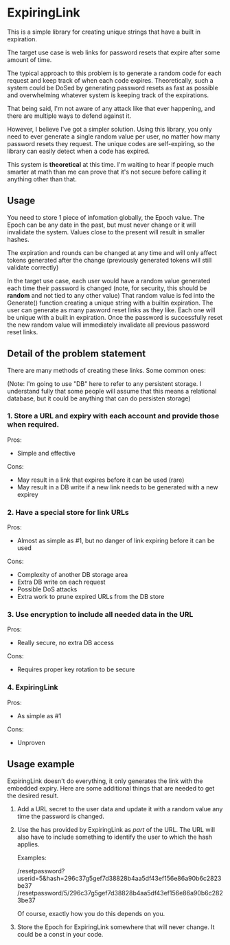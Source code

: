 ExpiringLink
============
This is a simple library for creating unique strings that
have a built in expiration.

The target use case is web links for password resets that
expire after some amount of time.

The typical approach to this problem is to generate a
random code for each request and keep track of when each
code expires. Theoretically, such a system could be
DoSed by generating password resets as fast as possible
and overwhelming whatever system is keeping track of
the expirations.

That being said, I'm not aware of any attack like that
ever happening, and there are multiple ways to defend
against it.

However, I believe I've got a simpler solution. Using this
library, you only need to ever generate a single random
value per user, no matter how many password resets they
request. The unique codes are self-expiring, so the
library can easily detect when a code has expired.

This system is **theoretical** at this time. I'm waiting to
hear if people much smarter at math than me can prove that
it's not secure before calling it anything other than that.

## Usage

You need to store 1 piece of infomation globally, the
Epoch value. The Epoch can be any date in the past, but
must never change or it will invalidate the system. Values
close to the present will result in smaller hashes.

The expiration and rounds can be changed at any time and
will only affect tokens generated after the change
(previously generated tokens will still validate correctly)

In the target use case, each user would have a random value
generated each time their password is changed (note, for
security, this should be **random** and not tied to any
other value) That random value is fed into the Generate()
function creating a unique string with a builtin
expiration. The user can generate as many pasword reset
links as they like. Each one will be unique with a built
in expiration. Once the password is successfully reset the
new random value will immediately invalidate all previous
password reset links.

## Detail of the problem statement

There are many methods of creating these links. Some
common ones:

(Note: I'm going to use "DB" here to refer to any persistent
storage. I understand fully that some people will assume
that this means a relational database, but it could be
anything that can do persisten storage)


### 1. Store a URL and expiry with each account and provide those when required.
   
Pros:
* Simple and effective

Cons:
* May result in a link that expires before it can be used
  (rare)
* May result in a DB write if a new link needs to be
  generated with a new expirey

### 2. Have a special store for link URLs

Pros:
* Almost as simple as #1, but no danger of link expiring
  before it can be used
  
Cons:
* Complexity of another DB storage area
* Extra DB write on each request
* Possible DoS attacks
* Extra work to prune expired URLs from the DB store

### 3. Use encryption to include all needed data in the URL

Pros:
* Really secure, no extra DB access

Cons:
* Requires proper key rotation to be secure

### 4. ExpiringLink

Pros:
* As simple as #1

Cons:
* Unproven

## Usage example

ExpiringLink doesn't do everything, it only generates the
link with the embedded expiry. Here are some additional
things that are needed to get the desired result.

1. Add a URL secret to the user data and update it with
a random value any time the password is changed.

2. Use the has provided by ExpiringLink as _part_ of the
URL. The URL will also have to include something to
identify the user to which the hash applies.

   Examples:

   /resetpassword?userid=5&hash=296c37g5gef7d38828b4aa5df43ef156e86a90b6c2823be37
   /resetpassword/5/296c37g5gef7d38828b4aa5df43ef156e86a90b6c2823be37

   Of course, exactly how you do this depends on you.

3. Store the Epoch for ExpiringLink somewhere that will
never change. It could be a const in your code.

